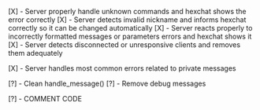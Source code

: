 [X] - Server properly handle unknown commands and hexchat shows the error correctly
[X] - Server detects invalid nickname and informs hexchat correctly so it can be changed automatically
[X] - Server reacts properly to incorrectly formatted messages or parameters errors and hexchat shows it
[X] - Server detects disconnected or unresponsive clients and removes them adequately

[X] - Server handles most common errors related to private messages

[?] - Clean handle_message()
[?] - Remove debug messages

[?] - COMMENT CODE

